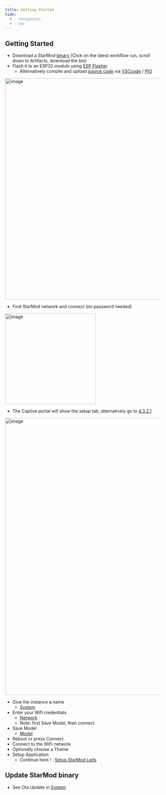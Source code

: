 ```yaml
---
title: Getting Started
hide:
  # - navigation
  # - toc
---
```


## Getting Started

* Download a StarMod [binary](https://github.com/ewowi/StarMod/actions) (Click on the latest workflow run, scroll down to Artifacts, download the bin)
* Flash it to an ESP32 module using [ESP Flasher](https://github.com/srg74/WLED-wemos-shield/tree/master/resources/Firmware/WLED_%20ESP_Flasher)
    * Alternatively compile and upload [source code](https://github.com/ewowi/StarMod) via [VSCcode](https://code.visualstudio.com) / [PIO](https://platformio.org)
 
<img width="716" alt="image" src="https://github.com/ewowi/StarDocs/assets/138451817/c8ab160d-bba0-4d5b-aed4-c858fea3637f">

* Find StarMod network and connect (no password needed)

<img width="293" alt="image" src="https://github.com/ewowi/StarDocs/assets/138451817/e7b1e16a-8014-42dc-9e07-f4e0cbf04efd">

* The Captive portal will show the setup tab, alternatively go to [4.3.2.1](http://4.3.2.1)

<img width="896" alt="image" src="https://github.com/ewowi/StarDocs/assets/138451817/cd8bd820-0a40-4ead-a0d2-14e0d0aa4ac3">

* Give the instance a name
    * [System](/StarDocs/SysMod/SysModSystem)
* Enter your Wifi credentials
    * [Network](/StarDocs/SysMod/SysModNetwork)
    * Note: first Save Model, then connect 
* Save Model
    * [Model](/StarDocs/SysMod/SysModModel)
* Reboot or press Connect
* Connect to the WiFi network
* Optionally choose a Theme
* Setup Application
    * Continue here ! : [Setup StarMod Leds](/StarDocs/LedMod/GettingStarted)

## Update StarMod binary

* See Ota Update in [System](/StarDocs/SysMod/SysModSystem)
